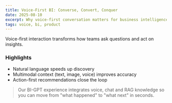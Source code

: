 ```yaml
---
title: Voice-First BI: Converse, Convert, Conquer
date: 2025-08-10
excerpt: Why voice-first conversation matters for business intelligence and growth.
tags: voice, bi, product
---
```


Voice-first interaction transforms how teams ask questions and act on insights.

### Highlights

- Natural language speeds up discovery
- Multimodal context (text, image, voice) improves accuracy
- Action-first recommendations close the loop

> Our BI-GPT experience integrates voice, chat and RAG knowledge so you can move from "what happened" to "what next" in seconds.
